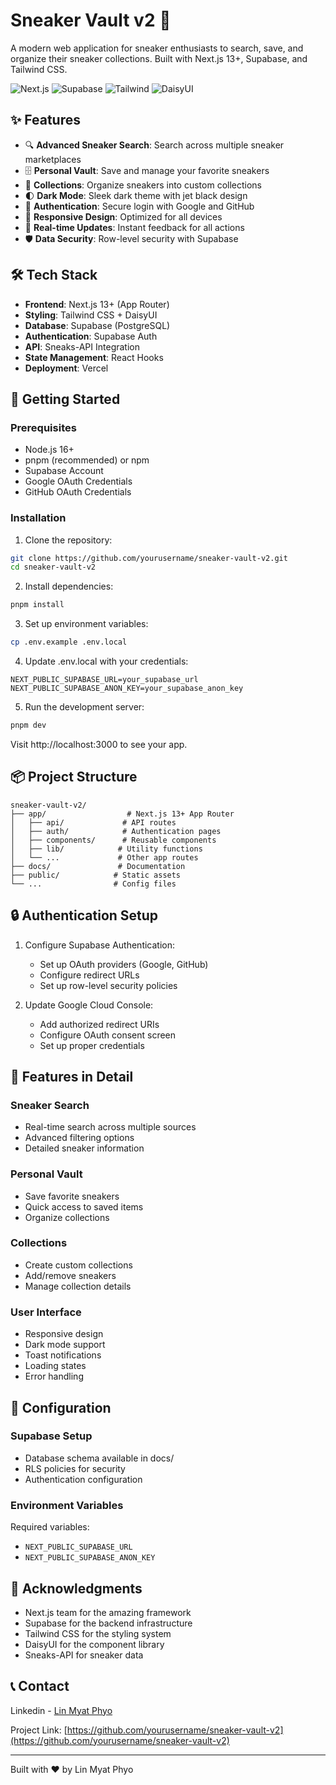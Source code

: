 # Sneaker Vault v2 🚀

A modern web application for sneaker enthusiasts to search, save, and organize their sneaker collections. Built with Next.js 13+, Supabase, and Tailwind CSS.

![Next.js](https://img.shields.io/badge/Next.js-13+-black)
![Supabase](https://img.shields.io/badge/Supabase-Latest-green)
![Tailwind](https://img.shields.io/badge/Tailwind-3-blue)
![DaisyUI](https://img.shields.io/badge/DaisyUI-4-purple)

## ✨ Features

- 🔍 **Advanced Sneaker Search**: Search across multiple sneaker marketplaces
- 🗄️ **Personal Vault**: Save and manage your favorite sneakers
- 📁 **Collections**: Organize sneakers into custom collections
- 🌓 **Dark Mode**: Sleek dark theme with jet black design
- 🔐 **Authentication**: Secure login with Google and GitHub
- 📱 **Responsive Design**: Optimized for all devices
- 🎯 **Real-time Updates**: Instant feedback for all actions
- 🛡️ **Data Security**: Row-level security with Supabase

## 🛠️ Tech Stack

- **Frontend**: Next.js 13+ (App Router)
- **Styling**: Tailwind CSS + DaisyUI
- **Database**: Supabase (PostgreSQL)
- **Authentication**: Supabase Auth
- **API**: Sneaks-API Integration
- **State Management**: React Hooks
- **Deployment**: Vercel

## 🚀 Getting Started

### Prerequisites

- Node.js 16+
- pnpm (recommended) or npm
- Supabase Account
- Google OAuth Credentials
- GitHub OAuth Credentials

### Installation

1. Clone the repository:
```bash
git clone https://github.com/yourusername/sneaker-vault-v2.git
cd sneaker-vault-v2
```

2. Install dependencies:
```bash
pnpm install
```

3. Set up environment variables:
```bash
cp .env.example .env.local
```

4. Update .env.local with your credentials:
```env
NEXT_PUBLIC_SUPABASE_URL=your_supabase_url
NEXT_PUBLIC_SUPABASE_ANON_KEY=your_supabase_anon_key
```

5. Run the development server:
```bash
pnpm dev
```

Visit http://localhost:3000 to see your app.

## 📦 Project Structure

```
sneaker-vault-v2/
├── app/                  # Next.js 13+ App Router
│   ├── api/             # API routes
│   ├── auth/            # Authentication pages
│   ├── components/      # Reusable components
│   ├── lib/            # Utility functions
│   └── ...             # Other app routes
├── docs/               # Documentation
├── public/            # Static assets
└── ...                # Config files
```

## 🔒 Authentication Setup

1. Configure Supabase Authentication:
   - Set up OAuth providers (Google, GitHub)
   - Configure redirect URLs
   - Set up row-level security policies

2. Update Google Cloud Console:
   - Add authorized redirect URIs
   - Configure OAuth consent screen
   - Set up proper credentials

## 🎨 Features in Detail

### Sneaker Search
- Real-time search across multiple sources
- Advanced filtering options
- Detailed sneaker information

### Personal Vault
- Save favorite sneakers
- Quick access to saved items
- Organize collections

### Collections
- Create custom collections
- Add/remove sneakers
- Manage collection details

### User Interface
- Responsive design
- Dark mode support
- Toast notifications
- Loading states
- Error handling

## 🔧 Configuration

### Supabase Setup
- Database schema available in docs/
- RLS policies for security
- Authentication configuration

### Environment Variables
Required variables:
- `NEXT_PUBLIC_SUPABASE_URL`
- `NEXT_PUBLIC_SUPABASE_ANON_KEY`


## 🙏 Acknowledgments

- Next.js team for the amazing framework
- Supabase for the backend infrastructure
- Tailwind CSS for the styling system
- DaisyUI for the component library
- Sneaks-API for sneaker data

## 📞 Contact

Linkedin - [Lin Myat Phyo](https://www.linkedin.com/in/lin-myat-phyo-b872b1217/)

Project Link: [https://github.com/yourusername/sneaker-vault-v2](https://github.com/yourusername/sneaker-vault-v2)

---
Built with ❤️ by Lin Myat Phyo
